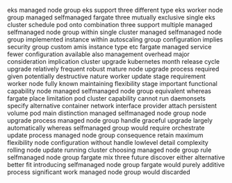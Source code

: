 eks managed node group eks support three different type eks worker node group managed selfmanaged fargate three mutually exclusive single eks cluster schedule pod onto combination three support multiple managed selfmanaged node group within single cluster managed selfmanaged node group implemented instance within autoscaling group configuration implies security group custom amis instance type etc fargate managed service fewer configuration available also management overhead major consideration implication cluster upgrade kubernetes month release cycle upgrade relatively frequent robust mature node upgrade process required given potentially destructive nature worker update stage requirement worker node fully known maintaining flexibility stage important functional capability node managed selfmanaged node group equivalent whereas fargate place limitation pod cluster capability cannot run daemonsets specify alternative container network interface provider attach persistent volume pod main distinction managed selfmanaged node group node upgrade process managed node group handle graceful upgrade largely automatically whereas selfmanaged group would require orchestrate update process managed node group consequence retain maximum flexibility node configuration without handle lowlevel detail complexity rolling node update running cluster choosing managed node group rule selfmanaged node group fargate mix three future discover either alternative better fit introducing selfmanaged node group fargate would purely additive process significant work managed node group would discarded